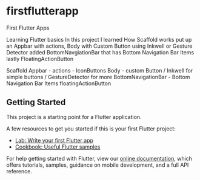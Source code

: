# firstflutterapp

First Flutter Apps

Learning Flutter basics
In this project I learned How Scaffold works
put up an Appbar with actions, Body with Custom Button using Inkwell or Gesture Detector
added BottomNavgiationBar that has Bottom Navigation Bar Items
lastly FloatingActionButton

Scaffold
Appbar - actions - IconButtons
Body - custom Button / Inkwell for simple buttons / GestureDetector for more
BottomNavigationBar - Bottom Navigation Bar Items
floatingActionButton

## Getting Started

This project is a starting point for a Flutter application.

A few resources to get you started if this is your first Flutter project:

- [Lab: Write your first Flutter app](https://flutter.dev/docs/get-started/codelab)
- [Cookbook: Useful Flutter samples](https://flutter.dev/docs/cookbook)

For help getting started with Flutter, view our
[online documentation](https://flutter.dev/docs), which offers tutorials,
samples, guidance on mobile development, and a full API reference.
